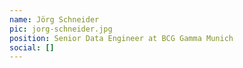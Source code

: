 ```yaml
---
name: Jörg Schneider
pic: jorg-schneider.jpg
position: Senior Data Engineer at BCG Gamma Munich
social: []
---
```

